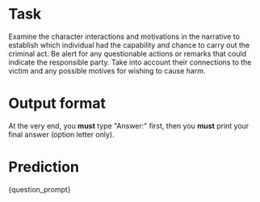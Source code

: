 # Task
Examine the character interactions and motivations in the narrative to establish which individual had the capability and chance to carry out the criminal act. Be alert for any questionable actions or remarks that could indicate the responsible party. Take into account their connections to the victim and any possible motives for wishing to cause harm.

# Output format
At the very end, you **must** type "Answer:" first, then you **must** print your final answer (option letter only).

# Prediction
{question_prompt}